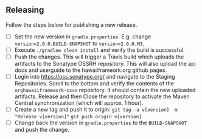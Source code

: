 ## Releasing

Follow the steps below for publishing a new release.

* [ ] Set the new version in `gradle.properties`. E.g. change `version=2.0.0.BUILD-SNAPSHOT` to `version=2.0.0.M3`.
* [ ] Execute `./gradlew clean install` and verify the build is successful.
* [ ] Push the changes. This will trigger a Travis build which uploads the artifacts to the Sonatype OSSRH repository.
      This will also upload the api docs and userguide to the hawaiiframeork.org github pages.
* [ ] Login into https://oss.sonatype.org/ and navigate to the Staging Repositories.
      Scroll to the bottom and verify the contents of the `orghawaiiframework-xxxx` repository.
      It should contain the new uploaded artifacts.
      Release and then Close the repository to activate the Maven Central synchronization (which will approx. 1 hour).
* [ ] Create a new tag and push it to origin:
      `git tag -a v[version] -m "Release v[version]"`
      `git push origin v[version]`
* [ ] Change back the version in `gradle.properties` to the `BUILD-SNAPSHOT` and push the change.
